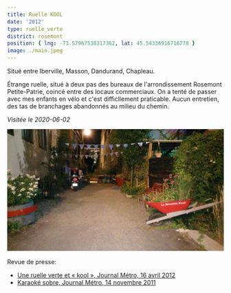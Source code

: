 ```yaml
---
title: Ruelle KOOL
date: '2012'
type: ruelle_verte
district: rosemont
position: { lng: -73.57967538317362, lat: 45.54336916716778 }
image: ./main.jpeg
---
```


Situé entre Iberville, Masson, Dandurand, Chapleau.

Étrange ruelle, situé à deux pas des bureaux de l'arrondissement Rosemont Petite-Patrie, coincé entre des locaux
commerciaux. On a tenté de passer avec mes enfants en vélo et c'est difficllement praticable. Aucun entretien, des
tas de branchages abandonnés au milieu du chemin. 

_Visitée le 2020-06-02_

![](./kool-cafe.jpg "A l'époque du Kool Café, photo Facebook 'Les anciens du KOOL CAFE'")


Revue de presse:
* [Une ruelle verte et « kool », Journal Métro, 16 avril 2012](https://journalmetro.com/actualites-rosemont-la-petite-patrie/639094/une-ruelle-verte-et-kool/)
* [Karaoké sobre, Journal Métro, 14 novembre 2011](https://journalmetro.com/actualites-rosemont-la-petite-patrie/636992/karaoke-sobre/)